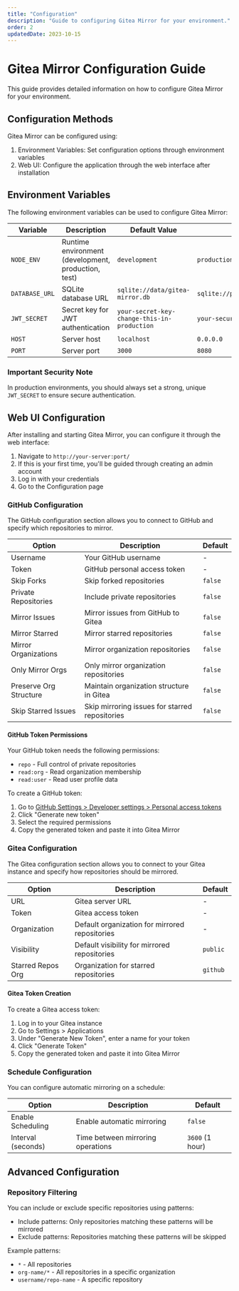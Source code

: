 ```yaml
---
title: "Configuration"
description: "Guide to configuring Gitea Mirror for your environment."
order: 2
updatedDate: 2023-10-15
---
```


<div class="mb-6">
  <h1 class="text-2xl font-bold text-foreground">Gitea Mirror Configuration Guide</h1>
  <p class="text-muted-foreground mt-2">This guide provides detailed information on how to configure Gitea Mirror for your environment.</p>
</div>

## Configuration Methods

Gitea Mirror can be configured using:

1. <span class="font-semibold text-foreground">Environment Variables</span>: Set configuration options through environment variables
2. <span class="font-semibold text-foreground">Web UI</span>: Configure the application through the web interface after installation

## Environment Variables

The following environment variables can be used to configure Gitea Mirror:

| Variable | Description | Default Value | Example |
|----------|-------------|---------------|---------|
| `NODE_ENV` | Runtime environment (development, production, test) | `development` | `production` |
| `DATABASE_URL` | SQLite database URL | `sqlite://data/gitea-mirror.db` | `sqlite://path/to/your/database.db` |
| `JWT_SECRET` | Secret key for JWT authentication | `your-secret-key-change-this-in-production` | `your-secure-random-string` |
| `HOST` | Server host | `localhost` | `0.0.0.0` |
| `PORT` | Server port | `3000` | `8080` |

### Important Security Note

In production environments, you should always set a strong, unique `JWT_SECRET` to ensure secure authentication.

## Web UI Configuration

After installing and starting Gitea Mirror, you can configure it through the web interface:

1. Navigate to `http://your-server:port/`
2. If this is your first time, you'll be guided through creating an admin account
3. Log in with your credentials
4. Go to the Configuration page

### GitHub Configuration

The GitHub configuration section allows you to connect to GitHub and specify which repositories to mirror.

| Option | Description | Default |
|--------|-------------|---------|
| Username | Your GitHub username | - |
| Token | GitHub personal access token | - |
| Skip Forks | Skip forked repositories | `false` |
| Private Repositories | Include private repositories | `false` |
| Mirror Issues | Mirror issues from GitHub to Gitea | `false` |
| Mirror Starred | Mirror starred repositories | `false` |
| Mirror Organizations | Mirror organization repositories | `false` |
| Only Mirror Orgs | Only mirror organization repositories | `false` |
| Preserve Org Structure | Maintain organization structure in Gitea | `false` |
| Skip Starred Issues | Skip mirroring issues for starred repositories | `false` |

#### GitHub Token Permissions

Your GitHub token needs the following permissions:

- `repo` - Full control of private repositories
- `read:org` - Read organization membership
- `read:user` - Read user profile data

To create a GitHub token:

1. Go to [GitHub Settings > Developer settings > Personal access tokens](https://github.com/settings/tokens)
2. Click "Generate new token"
3. Select the required permissions
4. Copy the generated token and paste it into Gitea Mirror

### Gitea Configuration

The Gitea configuration section allows you to connect to your Gitea instance and specify how repositories should be mirrored.

| Option | Description | Default |
|--------|-------------|---------|
| URL | Gitea server URL | - |
| Token | Gitea access token | - |
| Organization | Default organization for mirrored repositories | - |
| Visibility | Default visibility for mirrored repositories | `public` |
| Starred Repos Org | Organization for starred repositories | `github` |

#### Gitea Token Creation

To create a Gitea access token:

1. Log in to your Gitea instance
2. Go to Settings > Applications
3. Under "Generate New Token", enter a name for your token
4. Click "Generate Token"
5. Copy the generated token and paste it into Gitea Mirror

### Schedule Configuration

You can configure automatic mirroring on a schedule:

| Option | Description | Default |
|--------|-------------|---------|
| Enable Scheduling | Enable automatic mirroring | `false` |
| Interval (seconds) | Time between mirroring operations | `3600` (1 hour) |

## Advanced Configuration

### Repository Filtering

You can include or exclude specific repositories using patterns:

- Include patterns: Only repositories matching these patterns will be mirrored
- Exclude patterns: Repositories matching these patterns will be skipped

Example patterns:
- `*` - All repositories
- `org-name/*` - All repositories in a specific organization
- `username/repo-name` - A specific repository
